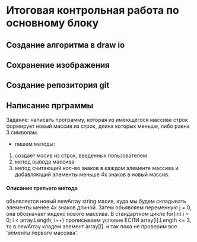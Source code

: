 # Итоговая контрольная работа по основному блоку
## Создание алгоритма в draw io
## Сохранение изображения 
## Создание репозитория git
## Написание прграммы
Задание: написать программу, которая из имеющегося массива строк формирует новый массив из строк, длина которых меньше, либо равна 3 символам. 
* пишем методы: 
1) создает масив из строк, введенных пользователем
2) метод вывода массива 
3) метод считающий кол-во знаков в каждом элементе массива и добавляющий элементы меньше 4х знаков в новый массив.
#### Описание третьего метода
объявляется новый newArray string масив, куда мы будем складывать элементы менее 4х знаков длиной. Затем объявляем переменную j = 0, она обозначает индекс нового массива.
В стандартном цикле for(int i = 0; i < array.Length; i++) прописываем условие ЕСЛИ array[i].Length <= 3, то в newArray кладем элемент array[i]. и так пока не проверим все 'элменты первого массива'.

